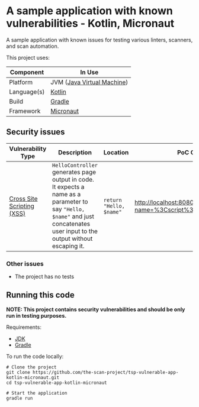 # A sample application with known vulnerabilities - Kotlin, Micronaut

A sample application with known issues for testing various linters, scanners,
and scan automation.

This project uses:

| Component   | In Use                                                  | 
|-------------|---------------------------------------------------------|
| Platform    | JVM ([Java Virtual Machine](https://openjdk.java.net/)) |
| Language(s) | [Kotlin](https://kotlinlang.org/)                       |
| Build       | [Gradle](https://gradle.org/)                           |
| Framework   | [Micronaut](https://micronaut.io/)                      |

## Security issues

| Vulnerability Type                                                           | Description                                                                                                                                                                   | Location                                         | PoC Command                                                          |
|------------------------------------------------------------------------------|-------------------------------------------------------------------------------------------------------------------------------------------------------------------------------|--------------------------------------------------|----------------------------------------------------------------------|
| [Cross Site Scripting (XSS)](https://cwe.mitre.org/data/definitions/79.html) | `HelloController` generates page output in code. It expects a name as a parameter to say `"Hello, $name"` and just concatenates user input to the output without escaping it. | `return "Hello, $name"`                          | <http://localhost:8080/hello?name=%3Cscript%3Ealert(1)%3C/script%3E> | 

### Other issues

* The project has no tests

## Running this code

**NOTE: This project contains security vulnerabilities and should be only run in
testing purposes.**

Requirements:

* [JDK](https://openjdk.java.net/)
* [Gradle](https://gradle.org/)

To run the code locally:

```shell
# Clone the project
git clone https://github.com/the-scan-project/tsp-vulnerable-app-kotlin-micronaut.git
cd tsp-vulnerable-app-kotlin-micronaut

# Start the application
gradle run
```
